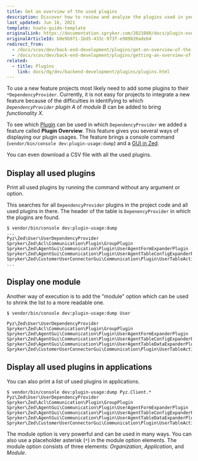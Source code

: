 ```yaml
---
title: Get an overview of the used plugins
description: Discover how to review and analyze the plugins used in your Spryker project. This guide provides insights into managing plugins for optimal backend performance.
last_updated: Jun 16, 2021
template: howto-guide-template
originalLink: https://documentation.spryker.com/2021080/docs/plugin-overview
originalArticleId: b0e9b971-1bd5-433c-973f-e989820adeb4
redirect_from:
  - /docs/scos/dev/back-end-development/plugins/get-an-overview-of-the-used-plugins.html
  - /docs/scos/dev/back-end-development/plugins/getting-an-overview-of-the-used-plugins.html
related:
  - title: Plugins
    link: docs/dg/dev/backend-development/plugins/plugins.html
---
```


To use a new feature projects most likely need to add some plugins to their `*DependencyProvider`. Currently, it is not easy for projects to integrate a new feature because of the difficulties in identifying to which *`DependencyProvider` plugin A* of *module B* can be added to bring *functionality X*.

To see which [Plugin](/docs/dg/dev/backend-development/plugins/plugins.html) can be used in which `DependencyProvider` we added a feature called **Plugin Overview**. This feature gives you several ways of displaying our plugin usages. The feature brings a console command (`vendor/bin/console dev:plugin-usage:dump`) and a [GUI in Zed](https://zed.mysprykershop.com/development/dependency-provider-plugin-usage).

You can even download a CSV file with all the used plugins.

## Display all used plugins

Print all used plugins by running the command without any argument or option.

This searches for all `DependencyProvider` plugins in the project code and all used plugins in there. The header of the table is `DepenencyProvider` in which the plugins are found.

```
$ vendor/bin/console dev:plugin-usage:dump
...
Pyz\Zed\User\UserDependencyProvider
Spryker\Zed\Acl\Communication\Plugin\GroupPlugin
Spryker\Zed\AgentGui\Communication\Plugin\UserAgentFormExpanderPlugin  
Spryker\Zed\AgentGui\Communication\Plugin\UserAgentTableConfigExpanderPlugin
Spryker\Zed\CustomerUserConnectorGui\Communication\Plugin\UserTableActionExpanderPlugin
...
```

## Display one module

Another way of execution is to add the "module" option which can be used to shrink the list to a more readable one.

```
$ vendor/bin/console dev:plugin-usage:dump User

Pyz\Zed\User\UserDependencyProvider  
Spryker\Zed\Acl\Communication\Plugin\GroupPlugin
Spryker\Zed\AgentGui\Communication\Plugin\UserAgentFormExpanderPlugin
Spryker\Zed\AgentGui\Communication\Plugin\UserAgentTableConfigExpanderPlugin
Spryker\Zed\AgentGui\Communication\Plugin\UserAgentTableDataExpanderPlugin
Spryker\Zed\CustomerUserConnectorGui\Communication\Plugin\UserTableActionExpanderPlugin
```

## Display all used plugins in applications

You can also print a list of used plugins in applications.

```
$ vendor/bin/console dev:plugin-usage:dump Pyz.Client.*
Pyz\Zed\User\UserDependencyProvider
Spryker\Zed\Acl\Communication\Plugin\GroupPlugin  
Spryker\Zed\AgentGui\Communication\Plugin\UserAgentFormExpanderPlugin  
Spryker\Zed\AgentGui\Communication\Plugin\UserAgentTableConfigExpanderPlugin
Spryker\Zed\AgentGui\Communication\Plugin\UserAgentTableDataExpanderPlugin
Spryker\Zed\CustomerUserConnectorGui\Communication\Plugin\UserTableActionExpanderPlugin
```

The module option is very powerful and can be used in many ways. You can also use a placeholder asterisk (`*`) in the module option elements. The module option consists of three elements: *Organization*, *Application*, and *Module*.

